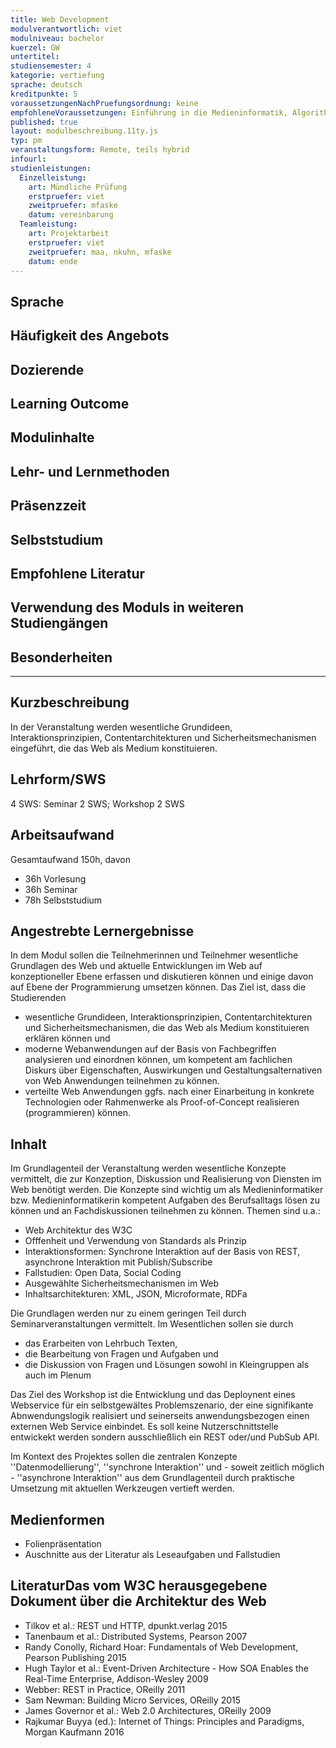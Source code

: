 ```yaml
---
title: Web Development
modulverantwortlich: viet
modulniveau: bachelor
kuerzel: GW
untertitel:
studiensemester: 4
kategorie: vertiefung
sprache: deutsch
kreditpunkte: 5
voraussetzungenNachPruefungsordnung: keine
empfohleneVoraussetzungen: Einführung in die Medieninformatik, Algorithmen und Programmierung
published: true
layout: modulbeschreibung.11ty.js
typ: pm
veranstaltungsform: Remote, teils hybrid
infourl: 
studienleistungen:
  Einzelleistung:
    art: Mündliche Prüfung
    erstpruefer: viet
    zweitpruefer: mfaske
    datum: vereinbarung
  Teamleistung:
    art: Projektarbeit
    erstpruefer: viet
    zweitpruefer: maa, nkuhn, mfaske
    datum: ende    
---
```


## Sprache

## Häufigkeit des Angebots

## Dozierende

## Learning Outcome

## Modulinhalte

## Lehr- und Lernmethoden

## Präsenzzeit

## Selbststudium

## Empfohlene Literatur

## Verwendung des Moduls in weiteren Studiengängen

## Besonderheiten

---

## Kurzbeschreibung
In der Veranstaltung werden wesentliche Grundideen, Interaktionsprinzipien, Contentarchitekturen und Sicherheitsmechanismen eingeführt, die das Web als Medium konstituieren.

## Lehrform/SWS
4 SWS: Seminar 2 SWS; Workshop 2 SWS

## Arbeitsaufwand
Gesamtaufwand 150h, davon 

- 36h Vorlesung 
- 36h Seminar
- 78h Selbststudium 

## Angestrebte Lernergebnisse

In dem Modul sollen die Teilnehmerinnen und Teilnehmer wesentliche Grundlagen des Web und aktuelle Entwicklungen im Web auf konzeptioneller Ebene erfassen und diskutieren können und einige davon auf Ebene der Programmierung umsetzen können. Das Ziel ist, dass die Studierenden 
-  wesentliche Grundideen, Interaktionsprinzipien, Contentarchitekturen und Sicherheitsmechanismen, die das Web als Medium konstituieren erklären können und 
- moderne Webanwendungen auf der Basis von Fachbegriffen analysieren und einordnen können, um kompetent am fachlichen Diskurs über Eigenschaften, Auswirkungen und Gestaltungsalternativen von Web Anwendungen teilnehmen zu können.
-  verteilte Web Anwendungen ggfs. nach einer Einarbeitung in konkrete Technologien oder Rahmenwerke als Proof-of-Concept realisieren (programmieren) können.

## Inhalt
Im Grundlagenteil der Veranstaltung werden wesentliche Konzepte vermittelt, die zur Konzeption, Diskussion und Realisierung von Diensten im Web benötigt werden. Die Konzepte sind wichtig um als Medieninformatiker bzw. Medieninformatikerin kompetent Aufgaben des Berufsalltags lösen zu können und an Fachdiskussionen teilnehmen zu können. Themen sind u.a.:
- Web Architektur des W3C
- Offfenheit und Verwendung von Standards als Prinzip
- Interaktionsformen: Synchrone Interaktion auf der Basis von REST, asynchrone Interaktion mit Publish/Subscribe
- Fallstudien: Open Data, Social Coding
- Ausgewählte Sicherheitsmechanismen im Web
- Inhaltsarchitekturen: XML, JSON, Microformate, RDFa

Die Grundlagen werden nur zu einem geringen Teil durch Seminarveranstaltungen vermittelt. Im Wesentlichen sollen sie durch
- das Erarbeiten von Lehrbuch Texten,
- die Bearbeitung von Fragen und Aufgaben und
- die Diskussion von Fragen und Lösungen sowohl in Kleingruppen als auch im Plenum

Das Ziel des Workshop ist die Entwicklung und das Deploynent eines Webservice für ein selbstgewältes Problemszenario, der eine signifikante Abnwendungslogik realisiert und seinerseits anwendungsbezogen einen externen Web Service einbindet. Es soll keine Nutzerschnittstelle entwickekt werden sondern ausschließlich ein REST oder/und PubSub API.

Im Kontext des Projektes sollen die zentralen Konzepte ''Datenmodellierung'', ''synchrone Interaktion'' und - soweit zeitlich möglich - ''asynchrone Interaktion'' aus dem Grundlagenteil durch praktische Umsetzung mit aktuellen Werkzeugen vertieft werden.

## Medienformen
- Folienpräsentation
- Auschnitte aus der Literatur als Leseaufgaben und Fallstudien


## LiteraturDas vom W3C herausgegebene Dokument über die Architektur des Web

- Tilkov et al.: REST und HTTP, dpunkt.verlag 2015
- Tanenbaum et al.: Distributed Systems, Pearson 2007
- Randy Conolly, Richard Hoar: Fundamentals of Web Development, Pearson Publishing 2015
- Hugh Taylor et al.: Event-Driven Architecture - How SOA Enables the Real-Time Enterprise, Addison-Wesley 2009
- Webber: REST in Practice, OReilly 2011
- Sam Newman: Building Micro Services, OReilly 2015
- James Governor et al.: Web 2.0 Architectures, OReilly 2009
- Rajkumar Buyya (ed.): Internet of Things: Principles and Paradigms, Morgan Kaufmann 2016
